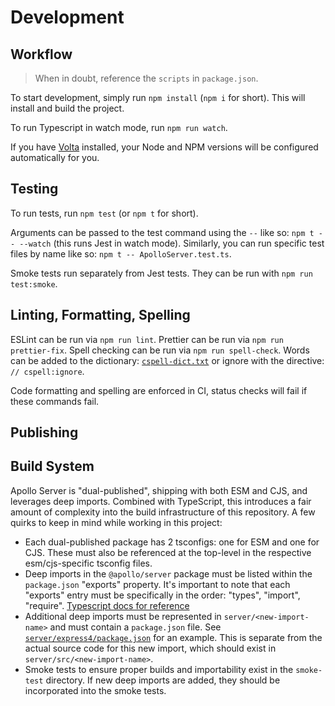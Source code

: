 # Development

## Workflow

> When in doubt, reference the `scripts` in `package.json`.

To start development, simply run `npm install` (`npm i` for short). This will install and build the project.

To run Typescript in watch mode, run `npm run watch`.

If you have [Volta](https://docs.volta.sh/guide/getting-started) installed, your Node and NPM versions will be configured automatically for you.

## Testing

To run tests, run `npm test` (or `npm t` for short).

Arguments can be passed to the test command using the `--` like so: `npm t -- --watch` (this runs Jest in watch mode).
Similarly, you can run specific test files by name like so: `npm t -- ApolloServer.test.ts`.

Smoke tests run separately from Jest tests. They can be run with `npm run test:smoke`.

## Linting, Formatting, Spelling

ESLint can be run via `npm run lint`.
Prettier can be run via `npm run prettier-fix`.
Spell checking can be run via `npm run spell-check`. Words can be added to the dictionary: [`cspell-dict.txt`](./cspell-dict.txt) or ignore with the directive: `// cspell:ignore`.

Code formatting and spelling are enforced in CI, status checks will fail if these commands fail.

## Publishing

## Build System

Apollo Server is "dual-published", shipping with both ESM and CJS, and leverages deep imports. Combined with TypeScript, this introduces a fair amount of complexity into the build infrastructure of this repository. A few quirks to keep in mind while working in this project:

* Each dual-published package has 2 tsconfigs: one for ESM and one for CJS. These must also be referenced at the top-level in the respective esm/cjs-specific tsconfig files.
* Deep imports in the `@apollo/server` package must be listed within the `package.json` "exports" property. It's important to note that each "exports" entry must be specifically in the order: "types", "import", "require". [Typescript docs for reference](https://www.typescriptlang.org/docs/handbook/esm-node.html#packagejson-exports-imports-and-self-referencing)
* Additional deep imports must be represented in `server/<new-import-name>` and must contain a `package.json` file. See [`server/express4/package.json`](server/express4/package.json) for an example. This is separate from the actual source code for this new import, which should exist in `server/src/<new-import-name>`.
* Smoke tests to ensure proper builds and importability exist in the `smoke-test` directory. If new deep imports are added, they should be incorporated into the smoke tests.
